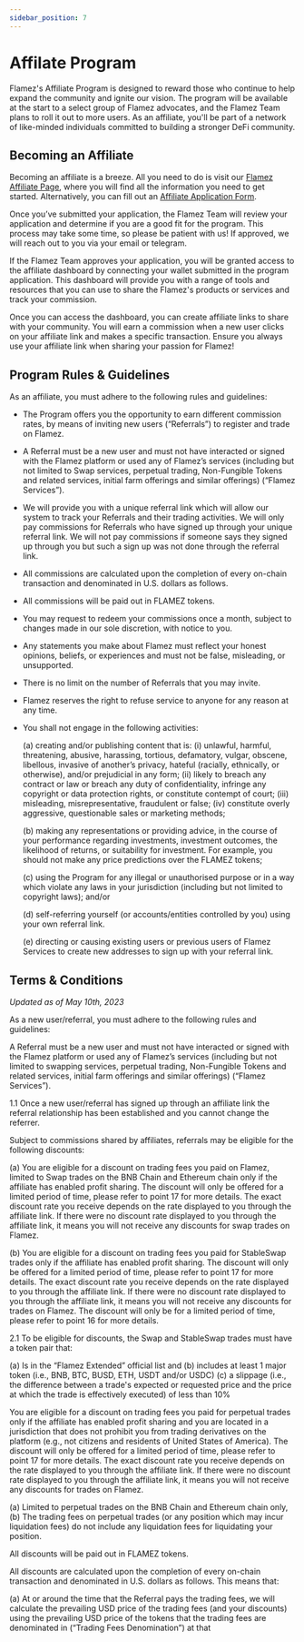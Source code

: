 ```yaml
---
sidebar_position: 7
---
```


# Affilate Program 

Flamez's Affiliate Program is designed to reward those who continue to help expand the community and ignite our vision. The program will be available at the start to a select group of Flamez advocates, and the Flamez Team plans to roll it out to more users. As an affiliate, you'll be part of a network of like-minded individuals committed to building a stronger DeFi community.

## Becoming an Affiliate

Becoming an affiliate is a breeze. All you need to do is visit our [Flamez Affiliate Page](https://butane.tech), where you will find all the information you need to get started. Alternatively, you can fill out an [Affiliate Application Form](https://butane.tech).

Once you’ve submitted your application, the Flamez Team will review your application and determine if you are a good fit for the program. This process may take some time, so please be patient with us! If approved, we will reach out to you via your email or telegram.

If the Flamez Team approves your application, you will be granted access to the affiliate dashboard by connecting your wallet submitted in the program application. This dashboard will provide you with a range of tools and resources that you can use to share the Flamez's products or services and track your commission.

Once you can access the dashboard, you can create affiliate links to share with your community. You will earn a commission when a new user clicks on your affiliate link and makes a specific transaction. Ensure you always use your affiliate link when sharing your passion for Flamez!

## Program Rules & Guidelines

As an affiliate, you must adhere to the following rules and guidelines:

- The Program offers you the opportunity to earn different commission rates, by means of inviting new users (“Referrals”) to register and trade on Flamez.
- A Referral must be a new user and must not have interacted or signed with the Flamez platform or used any of Flamez’s services (including but not limited to Swap services, perpetual trading, Non-Fungible Tokens and related services, initial farm offerings and similar offerings) (“Flamez Services”).
- We will provide you with a unique referral link which will allow our system to track your Referrals and their trading activities. We will only pay commissions for Referrals who have signed up through your unique referral link. We will not pay commissions if someone says they signed up through you but such a sign up was not done through the referral link.
- All commissions are calculated upon the completion of every on-chain transaction and denominated in U.S. dollars as follows.
- All commissions will be paid out in FLAMEZ tokens.
- You may request to redeem your commissions once a month, subject to changes made in our sole discretion, with notice to you.
- Any statements you make about Flamez must reflect your honest opinions, beliefs, or experiences and must not be false, misleading, or unsupported.
- There is no limit on the number of Referrals that you may invite.
- Flamez reserves the right to refuse service to anyone for any reason at any time.
- You shall not engage in the following activities:

  (a) creating and/or publishing content that is: (i) unlawful, harmful, threatening, abusive, harassing, tortious, defamatory, vulgar, obscene, libellous, invasive of another’s privacy, hateful (racially, ethnically, or otherwise), and/or prejudicial in any form; (ii) likely to breach any contract or law or breach any duty of confidentiality, infringe any copyright or data protection rights, or constitute contempt of court; (iii) misleading, misrepresentative, fraudulent or false; (iv) constitute overly aggressive, questionable sales or marketing methods;

  (b) making any representations or providing advice, in the course of your performance regarding investments, investment outcomes, the likelihood of returns, or suitability for investment. For example, you should not make any price predictions over the FLAMEZ tokens;

  (c) using the Program for any illegal or unauthorised purpose or in a way which violate any laws in your jurisdiction (including but not limited to copyright laws); and/or

  (d) self-referring yourself (or accounts/entities controlled by you) using your own referral link.

  (e) directing or causing existing users or previous users of Flamez Services to create new addresses to sign up with your referral link.


## Terms & Conditions

*Updated as of May 10th, 2023*

As a new user/referral, you must adhere to the following rules and guidelines:

A Referral must be a new user and must not have interacted or signed with the Flamez platform or used any of Flamez’s services (including but not limited to swapping services, perpetual trading, Non-Fungible Tokens and related services, initial farm offerings and similar offerings) (“Flamez Services”).

1.1 Once a new user/referral has signed up through an affiliate link the referral relationship has been established and you cannot change the referrer.

Subject to commissions shared by affiliates, referrals may be eligible for the following discounts:

(a) You are eligible for a discount on trading fees you paid on Flamez, limited to Swap trades on the BNB Chain and Ethereum chain only if the affiliate has enabled profit sharing. The discount will only be offered for a limited period of time, please refer to point 17 for more details. The exact discount rate you receive depends on the rate displayed to you through the affiliate link. If there were no discount rate displayed to you through the affiliate link, it means you will not receive any discounts for swap trades on Flamez. 

(b) You are eligible for a discount on trading fees you paid for StableSwap trades only if the affiliate has enabled profit sharing. The discount will only be offered for a limited period of time, please refer to point 17 for more details. The exact discount rate you receive depends on the rate displayed to you through the affiliate link. If there were no discount rate displayed to you through the affiliate link, it means you will not receive any discounts for trades on Flamez. The discount will only be for a limited period of time, please refer to point 16 for more details.

2.1 To be eligible for discounts, the Swap and StableSwap trades must have a token pair that: 

(a) Is in the “Flamez Extended” official list and 
(b) includes at least 1 major token (i.e., BNB, BTC, BUSD, ETH, USDT and/or USDC)
(c) a slippage (i.e., the difference between a trade's expected or requested price and the price at which the trade is effectively executed) of less than 10%

You are eligible for a discount on trading fees you paid for perpetual trades only if the affiliate has enabled profit sharing and you are located in a jurisdiction that does not prohibit you from trading derivatives on the platform (e.g., not citizens and residents of United States of America). The discount will only be offered for a limited period of time, please refer to point 17 for more details. The exact discount rate you receive depends on the rate displayed to you through the affiliate link. If there were no discount rate displayed to you through the affiliate link, it means you will not receive any discounts for trades on Flamez. 

(a) Limited to perpetual trades on the BNB Chain and Ethereum chain only, 
(b) The trading fees on perpetual trades (or any position which may incur liquidation fees) do not include any liquidation fees for liquidating your position.

All discounts will be paid out in FLAMEZ tokens.

All discounts are calculated upon the completion of every on-chain transaction and denominated in U.S. dollars as follows. This means that:

(a) At or around the time that the Referral pays the trading fees, we will calculate the prevailing USD price of the trading fees (and your discounts) using the prevailing USD price of the tokens that the trading fees are denominated in (“Trading Fees Denomination”) at that

